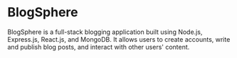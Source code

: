# BlogSphere
BlogSphere is a full-stack blogging application built using Node.js, Express.js, React.js, and MongoDB. It allows users to create accounts, write and publish blog posts, and interact with other users' content.
